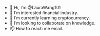- 👋 Hi, I’m @LauraWang101
- 👀 I’m interested financial industry.
- 🌱 I’m currently learning cryptocurrency.
- 💞️ I’m looking to collaborate on knowledge.
- 📫 How to reach me email.

<!---
LauraWang101/LauraWang101 is a ✨ special ✨ repository because its `README.md` (this file) appears on your GitHub profile.
You can click the Preview link to take a look at your changes.
--->
